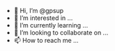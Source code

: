 - 👋 Hi, I’m @gpsup
- 👀 I’m interested in ...
- 🌱 I’m currently learning ...
- 💞️ I’m looking to collaborate on ...
- 📫 How to reach me ...

<!---
gpsup/gpsup is a ✨ special ✨ repository because its `README.md` (this file) appears on your GitHub profile.
You can click the Preview link to take a look at your changes.
--->
